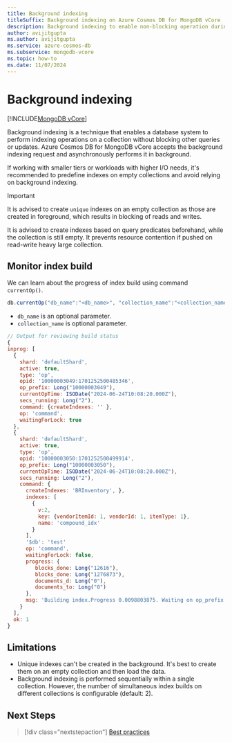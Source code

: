 ```yaml
---
title: Background indexing
titleSuffix: Background indexing on Azure Cosmos DB for MongoDB vCore
description: Background indexing to enable non-blocking operation during index creation
author: avijitgupta
ms.author: avijitgupta
ms.service: azure-cosmos-db
ms.subservice: mongodb-vcore
ms.topic: how-to
ms.date: 11/07/2024
---
```


# Background indexing

[!INCLUDE[MongoDB vCore](~/reusable-content/ce-skilling/azure/includes/cosmos-db/includes/appliesto-mongodb-vcore.md)]

Background indexing is a technique that enables a database system to perform indexing operations on a collection without blocking other queries or updates. Azure Cosmos DB for MongoDB vCore accepts the background indexing request and asynchronously performs it in background.

If working with smaller tiers or workloads with higher I/O needs, it's recommended to predefine indexes on empty collections and avoid relying on background indexing.

> [!IMPORTANT]
> It is advised to create `unique` indexes on an empty collection as those are created in foreground, which results in blocking of reads and writes.
>
> It is advised to create indexes based on query predicates beforehand, while the collection is still empty. It prevents resource contention if pushed on read-write heavy large collection.

## Monitor index build

We can learn about the progress of index build using command `currentOp()`.

```javascript
db.currentOp("db_name":"<db_name>", "collection_name":"<collection_name>")
```

- `db_name` is an optional parameter.
- `collection_name` is optional parameter.

```javascript
// Output for reviewing build status
{
inprog: [
  {
    shard: 'defaultShard',
    active: true,
    type: 'op',
    opid: '10000003049:1701252500485346',
    op_prefix: Long("10000003049"),
    currentOpTime: ISODate("2024-06-24T10:08:20.000Z"),
    secs_running: Long("2"),
    command: {createIndexes: '' },
    op: 'command',
    waitingForLock: true
  },
  {
    shard: 'defaultShard',
    active: true,
    type: 'op',
    opid: '10000003050:1701252500499914',
    op_prefix: Long("10000003050"),
    currentOpTime: ISODate("2024-06-24T10:08:20.000Z"),
    secs_running: Long("2"),
    command: {
      createIndexes: 'BRInventory', },
      indexes: [
        {
          v:2,
          key: {vendorItemId: 1, vendorId: 1, itemType: 1},
          name: 'compound_idx'
        }
      ],
      '$db': 'test'
      op: 'command',
      waitingForLock: false,
      progress: {
         blocks_done: Long("12616"),
         blocks_done: Long("1276873"),
         documents_d: Long("0"),
         documents_to: Long("0")
      },
      msg: 'Building index.Progress 0.0098803875. Waiting on op_prefix: 10000000000.'
    }
  ],
  ok: 1
}
```

## Limitations

- Unique indexes can't be created in the background. It's best to create them on an empty collection and then load the data.
- Background indexing is performed sequentially within a single collection. However, the number of simultaneous index builds on different collections is configurable (default: 2).

## Next Steps

> [!div class="nextstepaction"]
> [Best practices](how-to-create-indexes.md)